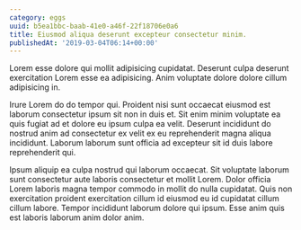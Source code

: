 ```yaml
---
category: eggs
uuid: b5ea1bbc-baab-41e0-a46f-22f18706e0a6
title: Eiusmod aliqua deserunt excepteur consectetur minim.
publishedAt: '2019-03-04T06:14+00:00'
---
```


Lorem esse dolore qui mollit adipisicing cupidatat. Deserunt culpa deserunt exercitation Lorem esse ea adipisicing. Anim voluptate dolore dolore cillum adipisicing in.

Irure Lorem do do tempor qui. Proident nisi sunt occaecat eiusmod est laborum consectetur ipsum sit non in duis et. Sit enim minim voluptate ea quis fugiat ad et dolore eu ipsum culpa ea velit. Deserunt incididunt do nostrud anim ad consectetur ex velit ex eu reprehenderit magna aliqua incididunt. Laborum laborum sunt officia ad excepteur sit id duis labore reprehenderit qui.

Ipsum aliquip ea culpa nostrud qui laborum occaecat. Sit voluptate laborum sunt consectetur aute laboris consectetur et mollit Lorem. Dolor officia Lorem laboris magna tempor commodo in mollit do nulla cupidatat. Quis non exercitation proident exercitation cillum id eiusmod eu id cupidatat cillum cillum labore. Tempor incididunt laborum dolore qui ipsum. Esse anim quis est laboris laborum anim dolor anim.
